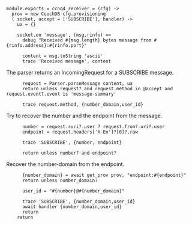     module.exports = ccnq4_receiver = (cfg) ->
      prov = new CouchDB cfg.provisioning
      ( socket, accept = ['SUBSCRIBE'], handler) ->
        ua = {}

        socket.on 'message', (msg,rinfo) =>
          debug "Received #{msg.length} bytes message from #{rinfo.address}:#{rinfo.port}"

          content = msg.toString 'ascii'
          trace 'Received message', content

The parser returns an IncomingRequest for a SUBSCRIBE message.

          request = Parser.parseMessage content, ua
          return unless request? and request.method in @accept and request.event?.event is 'message-summary'

          trace request.method, {number_domain,user_id}

Try to recover the number and the endpoint from the message.

          number = request.ruri?.user ? request.from?.uri?.user
          endpoint = request.headers['X-En']?[0]?.raw

          trace 'SUBSCRIBE', {number, endpoint}

          return unless number? and endpoint?

Recover the number-domain from the endpoint.

          {number_domain} = await get_prov prov, "endpoint:#{endpoint}"
          return unless number_domain?

          user_id = "#{number}@#{number_domain}"

          trace 'SUBSCRIBE', {number_domain,user_id}
          await handler {number_domain,user_id}
          return
        return
